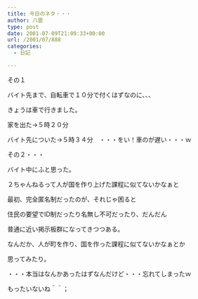 ```yaml
---
title: 今日のネタ・・・
author: 八雲
type: post
date: 2001-07-09T21:09:33+00:00
url: /2001/07/888
categories:
  - 日記

---
```

その１
  
バイト先まで、自転車で１０分で付くはずなのに、、、
  
きょうは車で行きました。
  
家を出た→５時２０分
  
バイト先についた→５時３４分　・・・をい！車のが遅い・・・ｗ

その２・・・
  
バイト中にふと思った。
  
２ちゃんねるって人が国を作り上げた課程に似てないかなぁと
  
最初、完全匿名制だったのが、それじゃ困ると
  
住民の要望でID制だったり名無し不可だったり、だんだん
  
普通に近い掲示板群になってきつつある。
  
なんだか、人が町を作り、国を作った課程に似てないかなぁとか
  
思ってみたり。

・・・本当はなんかあったはずなんだけど・・・忘れてしまったｗ
  
もったいないね＾＾；